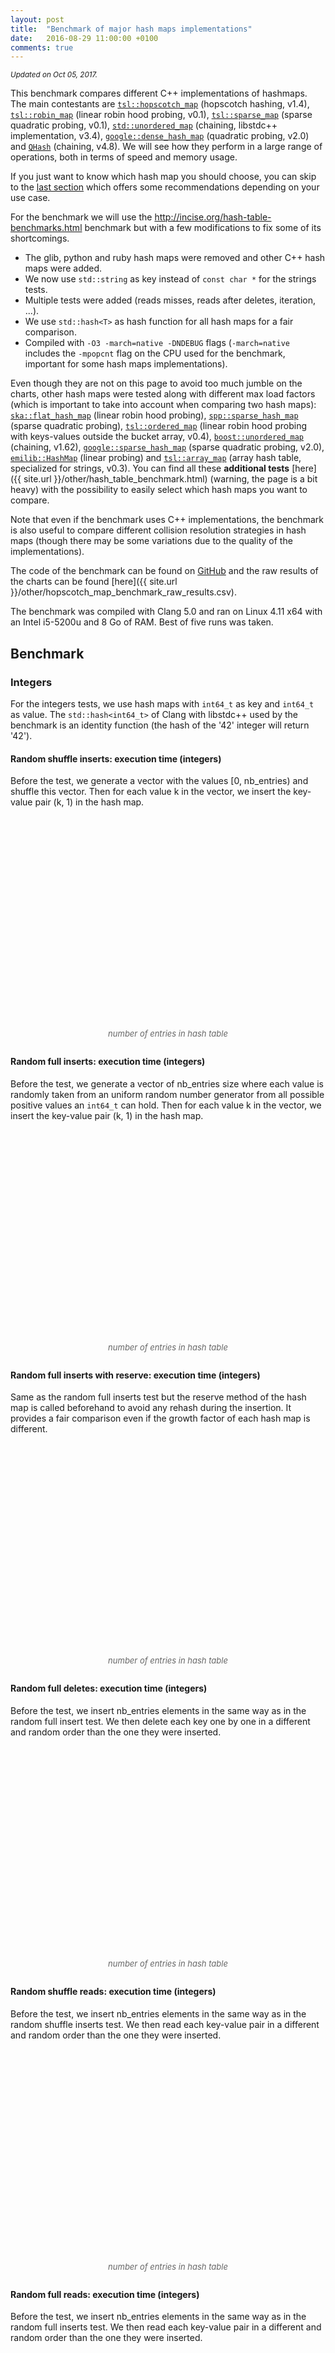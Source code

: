 ```yaml
---
layout: post
title:  "Benchmark of major hash maps implementations"
date:   2016-08-29 11:00:00 +0100
comments: true
---
```


<script language="javascript" type="text/javascript" src="{{ site.url }}/js/jquery.min.js"></script>
<script language="javascript" type="text/javascript" src="{{ site.url }}/js/jquery.flot.min.js"></script>
<script language="javascript" type="text/javascript" src="{{ site.url }}/other/hash_table_benchmark_post_data.js"></script>
<script>
$(function () {
    plot_all_charts();
});
</script>

<style>
    div.chart {
        float: left;
        width: 100%;
        height: 340px;
    }
    .choices li {
        margin-left: 5%;
        display: inline-block;
        width: 45%;
    }
    div.xaxis-title {
        width: 100%;
        text-align: center;
        font-style: italic;
        font-size: small;
        color: #666;
    }
    div.chart-after-space {
        margin-bottom: 2.0em;
    }
</style>
<sup>*Updated on Oct 05, 2017.*</sup>

This benchmark compares different C++ implementations of hashmaps. The main contestants are 
[`tsl::hopscotch_map`](https://github.com/Tessil/hopscotch-map) (hopscotch hashing, v1.4), 
[`tsl::robin_map`](https://github.com/Tessil/robin-map) (linear robin hood probing, v0.1), 
[`tsl::sparse_map`](https://github.com/Tessil/sparse-map) (sparse quadratic probing, v0.1),
[`std::unordered_map`](http://en.cppreference.com/w/cpp/container/unordered_map) (chaining, libstdc++ implementation, v3.4),
[`google::dense_hash_map`](https://github.com/sparsehash/sparsehash) (quadratic probing, v2.0) and
[`QHash`](https://doc.qt.io/qt-5/qhash.html) (chaining, v4.8). We will see how they perform in a large range of operations, both in terms of speed and memory usage.

If you just want to know which hash map you should choose, you can skip to the [last section](#which-hash-map-should-i-choose) which offers some recommendations depending on your use case.

For the benchmark we will use the <http://incise.org/hash-table-benchmarks.html> benchmark but with a few modifications to fix some of its shortcomings.

* The glib, python and ruby hash maps were removed and other C++ hash maps were added.
* We now use `std::string` as key instead of `const char *` for the strings tests.
* Multiple tests were added (reads misses, reads after deletes, iteration, ...).
* We use `std::hash<T>` as hash function for all hash maps for a fair comparison.
* Compiled with `-O3 -march=native -DNDEBUG` flags (`-march=native` includes the `-mpopcnt` flag on the CPU used for the benchmark, important for some hash maps implementations).

Even though they are not on this page to avoid too much jumble on the charts, other hash maps were tested along with different max load factors (which is important to take into account when comparing two hash maps): 
[`ska::flat_hash_map`](https://github.com/skarupke/flat_hash_map) (linear robin hood probing), 
[`spp::sparse_hash_map`](https://github.com/greg7mdp/sparsepp) (sparse quadratic probing),
[`tsl::ordered_map`](https://github.com/Tessil/ordered-map) (linear robin hood probing with keys-values outside the bucket array, v0.4), 
[`boost::unordered_map`](http://www.boost.org/doc/libs/1_62_0/doc/html/unordered.html) (chaining, v1.62),
[`google::sparse_hash_map`](https://github.com/sparsehash/sparsehash) (sparse quadratic probing, v2.0),
[`emilib::HashMap`](https://github.com/emilk/emilib) (linear probing) and 
[`tsl::array_map`](https://github.com/Tessil/array-hash) (array hash table, specialized for strings, v0.3).
You can find all these **additional tests** [here]({{ site.url }}/other/hash_table_benchmark.html) (warning, the page is a bit heavy) with the possibility to easily select which hash maps you want to compare.

Note that even if the benchmark uses C++ implementations, the benchmark is also useful to compare different collision resolution strategies in hash maps (though there may be some variations due to the quality of the implementations).

The code of the benchmark can be found on [GitHub](https://github.com/Tessil/hash-table-shootout) and the raw results of the charts can be found [here]({{ site.url }}/other/hopscotch_map_benchmark_raw_results.csv).

The benchmark was compiled with Clang 5.0 and ran on Linux 4.11 x64 with an Intel i5-5200u and 8 Go of RAM. Best of five runs was taken.

## Benchmark

### Integers
For the integers tests, we use hash maps with `int64_t` as key and `int64_t` as value. The `std::hash<int64_t>` of Clang with libstdc++ used by the benchmark is an identity function (the hash of the '42' integer will return '42').




#### Random shuffle inserts: execution time (integers)
Before the test, we generate a vector with the values [0, nb_entries) and shuffle this vector. 
Then for each value k in the vector, we insert the key-value pair (k, 1) in the hash map.

<div class="chart" id="insert_random_shuffle_range_runtime"></div>
<div class="xaxis-title">number of entries in hash table</div>
<ul class="choices" id="insert_random_shuffle_range_runtime_choices"></ul>
<div class="chart-after-space"></div>



#### Random full inserts: execution time (integers)
Before the test, we generate a vector of nb_entries size where each value is randomly taken from an uniform random number generator from all possible positive values an `int64_t` can hold.
Then for each value k in the vector, we insert the key-value pair (k, 1) in the hash map.

<div class="chart" id="insert_random_full_runtime"></div>
<div class="xaxis-title">number of entries in hash table</div>
<ul class="choices" id="insert_random_full_runtime_choices"></ul>
<div class="chart-after-space"></div>



#### Random full inserts with reserve: execution time (integers)
Same as the random full inserts test but the reserve method of the hash map is called beforehand to avoid any rehash during the insertion. It provides a fair comparison even if the growth factor of each hash map is different.

<div class="chart" id="insert_random_full_reserve_runtime"></div>
<div class="xaxis-title">number of entries in hash table</div>
<ul class="choices" id="insert_random_full_reserve_runtime_choices"></ul>
<div class="chart-after-space"></div>



#### Random full deletes: execution time (integers)
Before the test, we insert nb_entries elements in the same way as in the random full insert test. 
We then delete each key one by one in a different and random order than the one they were inserted.

<div class="chart" id="delete_random_full_runtime"></div>
<div class="xaxis-title">number of entries in hash table</div>
<ul class="choices" id="delete_random_full_runtime_choices"></ul>
<div class="chart-after-space"></div>



#### Random shuffle reads: execution time (integers)
Before the test, we insert nb_entries elements in the same way as in the random shuffle inserts test. 
We then read each key-value pair in a different and random order than the one they were inserted.

<div class="chart" id="read_random_shuffle_range_runtime"></div>
<div class="xaxis-title">number of entries in hash table</div>
<ul class="choices" id="read_random_shuffle_range_runtime_choices"></ul>
<div class="chart-after-space"></div>



#### Random full reads: execution time (integers)
Before the test, we insert nb_entries elements in the same way as in the random full inserts test. 
We then read each key-value pair in a different and random order than the one they were inserted.

<div class="chart" id="read_random_full_runtime"></div>
<div class="xaxis-title">number of entries in hash table</div>
<ul class="choices" id="read_random_full_runtime_choices"></ul>
<div class="chart-after-space"></div>



#### Random full reads misses: execution time (integers)
Before the test, we insert nb_entries elements in the same way as in the random full inserts test.
We then generate another vector of nb_entries random elements different from the inserted elements and we try to search for these unknown elements in the hash map.

<div class="chart" id="read_miss_random_full_runtime"></div>
<div class="xaxis-title">number of entries in hash table</div>
<ul class="choices" id="read_miss_random_full_runtime_choices"></ul>
<div class="chart-after-space"></div>



#### Random full reads after deleting half: execution time (integers)
Before the test, we insert nb_entries elements in the same way as in the random full inserts test before deleting half of these values randomly. We then try to read all the original values in a different order which will lead to 50% hits and 50% misses.

<div class="chart" id="read_random_full_after_delete_runtime"></div>
<div class="xaxis-title">number of entries in hash table</div>
<ul class="choices" id="read_random_full_after_delete_runtime_choices"></ul>
<div class="chart-after-space"></div>



#### Random full iteration: execution time (integers)
Before the test, we insert nb_entries elements in the same way as in the random full inserts test. 
We then use the hash map iterators to read all the key-value pairs.

<div class="chart" id="iteration_random_full_runtime"></div>
<div class="xaxis-title">number of entries in hash table</div>
<ul class="choices" id="iteration_random_full_runtime_choices"></ul>
<div class="chart-after-space"></div>




#### Memory usage of random full inserts (integers)
Before the random full inserts benchmark finishes, we measure the memory that the hash map is using.

<div class="chart" id="insert_random_full_memory"></div>
<div class="xaxis-title">number of entries in hash table</div>
<ul class="choices" id="insert_random_full_memory_choices"></ul>
<div class="chart-after-space"></div>









### Small strings

For the small string tests, we use hash maps with `std::string` as key and `int64_t` as value. 

Each string is a random generated string of 15 alphanumeric characters (+1 for the null terminator). A generated key may look like "ju1AOoeWT3LdJxL". The generated string doesn't need any extra heap allocation as Clang 5.0 (with libstdc++) will use the [small string optimization](https://stackoverflow.com/questions/10315041/meaning-of-acronym-sso-in-the-context-of-stdstring) for any string smaller or equal to 16 characters. This allows hash maps using open addressing to potentially avoid cache-misses on strings comparisons.

The size of each `std::string` object is 32 bytes on the used compiler.

#### Inserts: execution time (small strings)
For each entry in the range  [0, nb_entries), we generate a string as key and insert it with the value 1.

<div class="chart" id="insert_small_string_runtime"></div>
<div class="xaxis-title">number of entries in hash table</div>
<ul class="choices" id="insert_small_string_runtime_choices"></ul>
<div class="chart-after-space"></div>



#### Inserts with reserve: execution time (small strings)
Same as the inserts test but the reserve method of the hash map is called beforehand to avoid any rehash during the insertion. It provides a fair comparison even if the growth factor of each hash map is different. 

<div class="chart" id="insert_small_string_reserve_runtime"></div>
<div class="xaxis-title">number of entries in hash table</div>
<ul class="choices" id="insert_small_string_reserve_runtime_choices"></ul>
<div class="chart-after-space"></div>



#### Deletes: execution time (small strings)
Before the test, we insert nb_entries elements in the hash map as in the inserts test. 
We then delete each key one by one in a different and random order than the one they were inserted.

<div class="chart" id="delete_small_string_runtime"></div>
<div class="xaxis-title">number of entries in hash table</div>
<ul class="choices" id="delete_small_string_runtime_choices"></ul>
<div class="chart-after-space"></div>



#### Reads: execution time (small strings)
Before the test, we insert nb_entries elements in the hash map as in the inserts test. 
We then read each key-value pair in a different and random order than the one they were inserted.

<div class="chart" id="read_small_string_runtime"></div>
<div class="xaxis-title">number of entries in hash table</div>
<ul class="choices" id="read_small_string_runtime_choices"></ul>
<div class="chart-after-space"></div>



#### Reads misses: execution time (small strings)
Before the test, we insert nb_entries elements in the same way as in the inserts test. We then generate nb_entries strings different from the inserted elements and we try to search for these unknown elements in the hash map.

<div class="chart" id="read_miss_small_string_runtime"></div>
<div class="xaxis-title">number of entries in hash table</div>
<ul class="choices" id="read_miss_small_string_runtime_choices"></ul>
<div class="chart-after-space"></div>



#### Reads after deleting half: execution time (small strings)
Before the test, we insert nb_entries elements in the same way as in the inserts test before deleting half of these values randomly. We then try to read all the original values in a different order which will lead to 50% hits and 50% misses.

<div class="chart" id="read_small_string_after_delete_runtime"></div>
<div class="xaxis-title">number of entries in hash table</div>
<ul class="choices" id="read_small_string_after_delete_runtime_choices"></ul>
<div class="chart-after-space"></div>



#### Memory usage (small strings)
Before the inserts benchmark finishes, we measure the memory that the hash map is using.

<div class="chart" id="insert_small_string_memory"></div>
<div class="xaxis-title">number of entries in hash table</div>
<ul class="choices" id="insert_small_string_memory_choices"></ul>
<div class="chart-after-space"></div>








### Strings

For the strings tests, we use hash maps with `std::string` as key and `int64_t` as value. 

Each string is a random generated string of 50 alphanumeric characters (+1 for the null terminator). A generated key may look like "nv46iTRp7ur6UMbdgEkCHpoq7Qx7UU9Ta0u1ETdAvUb4LG6Xu6". The generated string is long enough so that Clang can't use the small string optimization and has to store it in a heap allocated area. Each string has also the same length so that each comparison will go through a trip to a heap allocated area (with its potential cache-miss).

The goal of the test is to see how the hash maps behave when comparing keys is slow.


#### Inserts: execution time (strings)
For each entry in the range [0, nb_entries), we generate a string as key and insert it with the value 1.

<div class="chart" id="insert_string_runtime"></div>
<div class="xaxis-title">number of entries in hash table</div>
<ul class="choices" id="insert_string_runtime_choices"></ul>
<div class="chart-after-space"></div>



#### Inserts with reserve: execution time (strings)
Same as the inserts test but the reserve method of the hash map is called beforehand to avoid any rehash during the insertion. It provides a fair comparison even if the growth factor of each hash map is different.

<div class="chart" id="insert_string_reserve_runtime"></div>
<div class="xaxis-title">number of entries in hash table</div>
<ul class="choices" id="insert_string_reserve_runtime_choices"></ul>
<div class="chart-after-space"></div>



#### Deletes: execution time (strings)
Before the test, we insert nb_entries elements in the hash map as in the inserts test. 
We then delete each key one by one in a different and random order than the one they were inserted.

<div class="chart" id="delete_string_runtime"></div>
<div class="xaxis-title">number of entries in hash table</div>
<ul class="choices" id="delete_string_runtime_choices"></ul>
<div class="chart-after-space"></div>




#### Reads: execution time (strings)
Before the test, we insert nb_entries elements in the hash map as in the inserts test. 
We then read each key-value pair in a different and random order than the one they were inserted.

<div class="chart" id="read_string_runtime"></div>
<div class="xaxis-title">number of entries in hash table</div>
<ul class="choices" id="read_string_runtime_choices"></ul>
<div class="chart-after-space"></div>



#### Reads misses: execution time (strings)
Before the test, we insert nb_entries elements in the same way as in the inserts test. We then generate nb_entries strings different from the inserted elements and we try to search for these unknown elements in the hash map.

<div class="chart" id="read_miss_string_runtime"></div>
<div class="xaxis-title">number of entries in hash table</div>
<ul class="choices" id="read_miss_string_runtime_choices"></ul>
<div class="chart-after-space"></div>



#### Reads after deleting half: execution time (strings)
Before the test, we insert nb_entries elements in the same way as in the inserts test before deleting half of these values randomly. We then try to read all the original values in a different order which will lead to 50% hits and 50% misses.

<div class="chart" id="read_string_after_delete_runtime"></div>
<div class="xaxis-title">number of entries in hash table</div>
<ul class="choices" id="read_string_after_delete_runtime_choices"></ul>
<div class="chart-after-space"></div>



#### Memory usage (strings)
Before the inserts benchmark finishes, we measure the memory that the hash map is using.

<div class="chart" id="insert_string_memory"></div>
<div class="xaxis-title">number of entries in hash table</div>
<ul class="choices" id="insert_string_memory_choices"></ul>
<div class="chart-after-space"></div>







## Analysis

We can see that the hash maps using open addressing provide an advantageous alternative to chaining due to there cache-friendliness. On the integers and small strings read tests, most of them are able to find the key while only loading one or two cache lines which make a significant difference. On insert, they can also avoid a lot of allocations compared to hash maps using chaining which have to allocate the memory for a node at each insert (a custom allocator could improve things).

In the strings tests, we can see that storing the hash alongside the values can offer a huge boost on insertions, as we don't have to recalculate the hash on rehashes, and on lookups, as we only compare two strings when the stored hashes are equal avoiding expensive comparisons. Note that `tsl::robin_map` automatically stores the hash and uses it on rehashes (but not on lookups without an explicit `StoreHash`) if it can detect that it will not take more memory to do so due to alignment. It explains why the strings inserts test is so much faster even without the `StoreHash` parameter.

Regarding the load factor, most open addressing schemes get bad results when the load factor is higher than 0.5, even with robin hood probing (see the [additional tests]({{ site.url }}/other/hash_table_benchmark.html)). Only `tsl::hopscotch_map` is able to cope well with a high load factor like 0.9 without loosing too much in lookup speed offering a really good compromise between speed and memory usage.

Regarding the memory usage, `tsl::sparse_map` beats `google::sparse_hash_map` in every speed test for the price of a little memory increase. And even if it is a bit slow on inserts, it offers an impressive balance between memory usage and lookup speed.


In the benchmark, we are using the Clang implementation of `std::hash` as hash function in all our tests. This implementation of the hash just uses the identity function, some other hash functions may give better results on some hash maps implementations (notably `emilib::HashMap` and `google::sparse_hash_map` which have terrible results on the random shuffle integers inserts test). A more robust hash function could be tested. A poor hash function could be tested as well to check how each hash map is able to cope with a bad hash distribution.

The benchmark was exclusively oriented toward hash maps. Better structures like tries could be used to map strings to values, but `std::string` is a familiar example to test bigger keys than `int64_t` and may incur a cache-miss on comparison if big enough due to its memory indirection.

In conclusion, even though `std::unordered_map` is a good implementation, it may be worth to check the alternatives if you need better performances or if your hash map is using too much memory.


### Which hash map should I choose?

Each hash map has its advantages and inconveniences so it may be difficult to pick-up the right one. Here are some general recommendations depending on your use case.

**By default.** Before choosing a hash map, just try out `std::unordered_map`. Even though it is not the fastest hash map out there due to the cache-unfriendliness of chaining, the standard hash map just works well in most cases. External libraries are an extra maintenance cost and if you are not doing a whole lot of operations on the hash map, `std::unordered_map` will do just fine.

**For speed efficiency.** A hash map using an open addressing scheme should be your choice and I would recommend either hopscotch hashing with `tsl::hopscotch_map` or linear robin hood hashing with `tsl::robin_map` or `ska::flat_hash_map`.

Both have quite similar lookup speed at low load factor but `tsl::hopscotch_map` has the main advantage of being able to cope much better with a high load factor (> 0.6) providing a better compromise between speed and memory usage.

The main drawback of hopscotch hashing is that it can suffer quite a bit of clustering in the neighborhood of a bucket which may cause extensive rehashes. When storing the hash with the `StoreHash` template parameter, it also needs to reduce the size of the neighborhood which may deepens the previous problem. But this should not be a problem with a good hash function.

On the other hand, `tsl::robin_map` can store the hash at no extra cost in most cases and will automatically do so when these cases are detected to speed up the rehash process. As the map only need a few bytes in the bucket for bookkeeping, it uses the rest of the space left due to memory alignment to store part of the hash. The `tsl::robin_map` also offers a faster insertion speed than `tsl::hopscotch_map` and is able to cope better with a poor hash function.

Quadratic probing with `google::dense_hash_map` may also be a good candidate but can't cope well with a high load factor thus needing more memory. It also do quite poorly on reads misses. Linear probing with `emilib::HashMap` suffers from the same problems.

So in the end I would recommend to try out `tsl::hopscotch_map` or `tsl::robin_map` (with a preference for `tsl::hopscotch_map` as it uses less memory) and see which one work the best for your use case.

**For memory efficiency.** If you are storing small objects (< 32 bytes) with a trivial key comparator, `tsl::sparse_map` should be your go to hash map. Even though it is quite slow on insertions, it offers a good balance between lookup speed and memory usage, even at low load factor. It is also faster than both `google::sparse_hash_map` and `spp::sparse_hash_map` while providing more functionalities.

When dealing with larger objects with a non-trivial key comparator, `tsl::sparse_map` will do fine too, but you may also want to try `tsl::ordered_map` even if you don't need the order of insertion to be kept. It can grow the map quite fast as it never needs to move the keys-values outside of deletions and provides good performances on lookups while keeping a low memory usage. For smaller objects with a trivial key comparator, it is only as good as `std::unordered_map` for lookups.

**For strings as key.** If you are using strings as key, the above recommendations still hold true but you may also want to try `tsl::array_map`. It offers one of the best lookup speed on large strings while having the lowest memory usage. The main drawback is that the rehash process is slow and will need some spare memory to copy the strings from the old map to the new map (it can't use `std::move` as the other hash maps using `std::string` as key). But if you know the number of items beforehand, you can call the `reserve` function to avoid the problem.

If you need an even more compact way to store the strings, you may also consider a trie, notably [`tsl::htrie_map`](https://github.com/Tessil/hat-trie), even if you don't need to do any prefix search. The HAT-trie provides a really memory efficient way to store the strings without losing too much on lookup speed.

**For large objects.** When dealing with large objects which take time to copy or move around, using open addressing is not a good idea. On insertion the values may have to be moved around either because it is part of the insertion process (hopscotch hashing, robin hood hashing, cuckoo hashing, ...) or due to a rehash. Best to stick to `std::unordered_map` which can just moves pointers to nodes around or eventually `tsl::ordered_map` which only needs to move one element on deletion.


In the end these are some basic advices based on a benchmark using some artificial use cases with a specific compiler. The best is still to pick-up some candidates and test them with your code in your environment.


